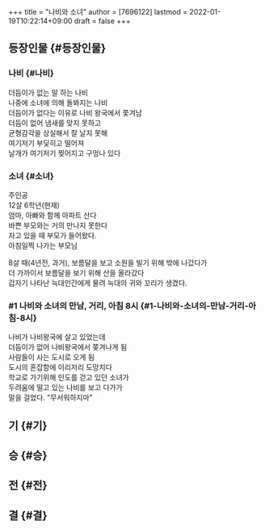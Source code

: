 +++
title = "나비와 소녀"
author = [7696122]
lastmod = 2022-01-19T10:22:14+09:00
draft = false
+++

## 등장인물 {#등장인물}


### 나비 {#나비}

더듬이가 없는 말 하는 나비  
나중에 소녀에 의해 돌봐지는 나비  
더듬이가 없다는 이유로 나비 왕국에서 쫓겨남  
더듬이 없어 냄새를 맞지 못하고  
균형감각을 상실해서 잘 날지 못해  
여기저기 부딫히고 떨어져  
날개가 여기저기 찢어지고 구멍나 있다  


### 소녀 {#소녀}

주인공  
12살 6학년(현재)  
엄마, 아빠와 함께 아파트 산다  
바쁜 부모와는 거의 만나지 못한다  
자고 있을 때 부모가 들어왔다.  
아침일찍 나가는 부모님  

8살 때(4년전, 과거), 보름달을 보고 소원을 빌기 위해 밖에 나갔다가  
더 가까이서 보름달을 보기 위해 산을 올라갔다  
갑자기 나타난 늑대인간에게 물려 늑대의 귀와 꼬리가 생겼다.  


### #1 나비와 소녀의 만남, 거리, 아침 8시 {#1-나비와-소녀의-만남-거리-아침-8시}

나비가 나비왕국에 살고 있었는데  
더듬이가 없어 나비왕국에서 쫒겨나게 됨  
사람들이 사는 도시로 오게 됨  
도시의 혼잡함에 이리저리 도망치다  
학교로 가기위해 인도를 걷고 있던 소녀가  
두려움에 떨고 있는 나비를 보고 다가가  
말을 걸었다. "무서워하지마"  


## 기 {#기}


## 승 {#승}


## 전 {#전}


## 결 {#결}
